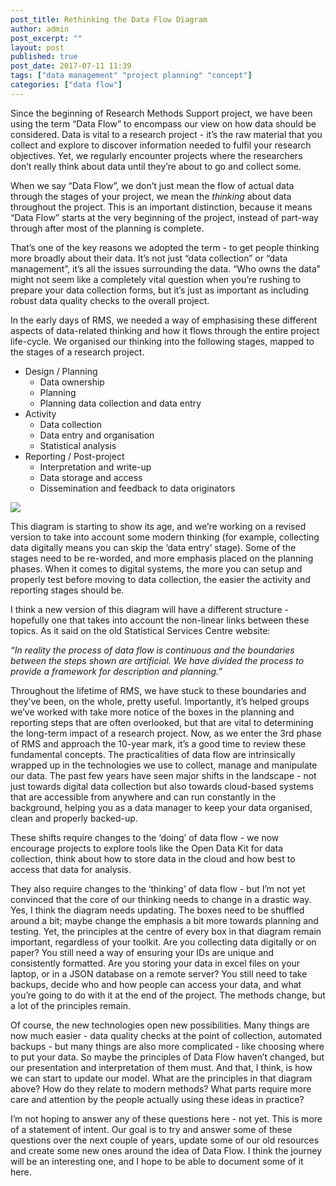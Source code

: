 ```yaml
---
post_title: Rethinking the Data Flow Diagram
author: admin
post_excerpt: ""
layout: post
published: true
post_date: 2017-07-11 11:39
tags: ["data management" "project planning" "concept"]
categories: ["data flow"]
---
```


Since the beginning of Research Methods Support project, we have been using the term “Data Flow” to encompass our view on how data should be considered.  Data is vital to a research project - it’s the raw material that you collect and explore to discover information needed to fulfil your research objectives.  Yet, we regularly encounter projects where the researchers don’t really think about data until they’re about to go and collect some.

When we say “Data Flow”, we don’t just mean the flow of actual data through the stages of your project, we mean the _thinking_ about data throughout the project.  This is an important distinction, because it means “Data Flow” starts at the very beginning of the project, instead of part-way through after most of the planning is complete.

That’s one of the key reasons we adopted the term - to get people thinking more broadly about their data. It’s not just “data collection” or “data management”, it’s all the issues surrounding the data.  “Who owns the data” might not seem like a completely vital question when you’re rushing to prepare your data collection forms, but it’s just as important as including robust data quality checks to the overall project.

In the early days of RMS, we needed a way of emphasising these different aspects of data-related thinking and how it flows through the entire project life-cycle. We organised our thinking into the following stages, mapped to the stages of a research project.

* Design / Planning
	* Data ownership
	* Planning
	* Planning data collection and data entry
* Activity
	* Data collection
	* Data entry and organisation
	* Statistical analysis
* Reporting / Post-project
	* Interpretation and write-up
	* Data storage and access
	* Dissemination and feedback to data originators

![](Data%20Flow:/A16611C3-E00F-4941-8344-460E37CC3FDD.png)

This diagram is starting to show its age, and we’re working on a revised version to take into account some modern thinking (for example, collecting data digitally means you can skip the ‘data entry’ stage).  Some of the stages need to be re-worded, and more emphasis placed on the planning phases.  When it comes to digital systems, the more you can setup and properly test before moving to data collection, the easier the activity and reporting stages should be.

I think a new version of this diagram will have a different structure - hopefully one that takes into account the non-linear links between these topics.  As it said on the old Statistical Services Centre website:

_“In reality the process of data flow is continuous and the boundaries between the steps shown are artificial. We have divided the process to provide a framework for description and planning.”_

Throughout the lifetime of RMS, we have stuck to these boundaries and they’ve been, on the whole, pretty useful. Importantly, it’s helped groups we’ve worked with take more notice of the boxes in the planning and reporting steps that are often overlooked, but that are vital to determining the long-term impact of a research project.  Now, as we enter the 3rd phase of RMS and approach the 10-year mark, it’s a good time to review these fundamental concepts.  The practicalities of data flow are intrinsically wrapped up in the technologies we use to collect, manage and manipulate our data. The past few years have seen major shifts in the landscape - not just towards digital data collection but also towards cloud-based systems that are accessible from anywhere and can run constantly in the background, helping you as a data manager to keep your data organised, clean and properly backed-up.

These shifts require changes to the ‘doing’ of data flow - we now encourage projects to explore tools like the Open Data Kit for data collection, think about how to store data in the cloud and how best to access that data for analysis.

They also require changes to the ‘thinking’ of data flow - but I’m not yet convinced that the core of our thinking needs to change in a drastic way. Yes, I think the diagram needs updating. The boxes need to be shuffled around a bit; maybe change the emphasis a bit more towards planning and testing. Yet, the principles at the centre of every box in that diagram remain important, regardless of your toolkit. Are you collecting data digitally or on paper? You still need a way of ensuring your IDs are unique and consistently formatted. Are you storing your data in excel files on your laptop, or in a JSON database on a remote server? You still need to take backups, decide who and how people can access your data, and what you’re going to do with it at the end of the project.  The methods change, but a lot of the principles remain.

Of course, the new technologies open new possibilities. Many things are now much easier - data quality checks at the point of collection, automated backups - but many things are also more complicated - like choosing where to put your data. So maybe the principles of Data Flow haven’t changed, but our presentation and interpretation of them must. And that, I think, is how we can start to update our model. What are the principles in that diagram above? How do they relate to modern methods? What parts require more care and attention by the people actually using these ideas in practice?

I’m not hoping to answer any of these questions here - not yet. This is more of a statement of intent. Our goal is to try and answer some of these questions over the next couple of years, update some of our old resources and create some new ones around the idea of Data Flow.  I think the journey will be an interesting one, and I hope to be able to document some of it here.
